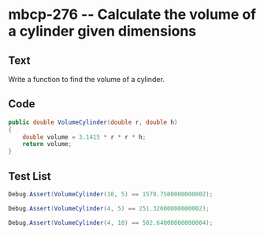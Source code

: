 # mbcp-276 -- Calculate the volume of a cylinder given dimensions

## Text

Write a function to find the volume of a cylinder.

## Code

```csharp
public double VolumeCylinder(double r, double h)
{
    double volume = 3.1415 * r * r * h;
    return volume;
}
```

## Test List

```csharp
Debug.Assert(VolumeCylinder(10, 5) == 1570.7500000000002);
```

```csharp
Debug.Assert(VolumeCylinder(4, 5) == 251.32000000000002);
```

```csharp
Debug.Assert(VolumeCylinder(4, 10) == 502.64000000000004);
```
